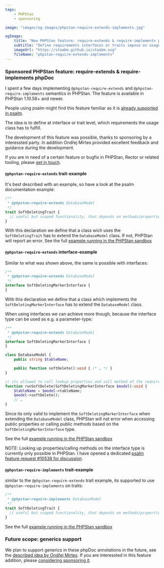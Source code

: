 ```yaml
---
tags:
    - PHPStan
    - sponsoring

image: "images/og-images/phpstan-require-extends-implements.jpg"

ogImage:
    title: "New PHPStan feature: require-extends & require-implements phpDoc"
    subtitle: "Define requirements interfaces or traits impose on usage classes"
    imageUrl: "https://staabm.github.io/staabm.svg"
    fileName: "phpstan-require-extends-implements"
---
```


### Sponsored PHPStan feature: require-extends & require-implements phpDoc

I spent a few days implementing `@phpstan-require-extends` and `@phpstan-require-implements` semantics in PHPStan.
The feature is available in PHPStan 1.10.56+ and newer.

People using psalm might find this feature familiar as it is [already supported in psalm](https://psalm.dev/docs/annotating_code/supported_annotations/#psalm-require-extends).

The idea is to define at interface or trait level, which requirements the usage class has to fulfill.

The development of this feature was possible, thanks to sponsoring by a interessted party.
In addition Ondřej Mirtes provided excellent feedback and guidance during the development.

If you are in need of a certain feature or bugfix in PHPStan, Rector or related tooling, please [get in touch](https://staabm.github.io/2024/01/01/phpstan-customizing.html#get-in-touch).

#### `@phpstan-require-extends` trait-example

It's best described with an example, so have a look at the psalm documentation example:

```php
/**
 * @phpstan-require-extends DatabaseModel
 */
trait SoftDeletingTrait {
  // useful but scoped functionality, that depends on methods/properties from DatabaseModel
}
```

With this declaration we define that a class wich uses the `SoftDeletingTrait` has to extend the `DatabaseModel` class.
If not, PHPStan will report an error. See the full [example running in the PHPStan sandbox](https://phpstan.org/r/490b9ffe-a2f0-404f-a34d-05042e790da4)

#### `@phpstan-require-extends` interface-example

Similar to what was shown above, the same is possible with interfaces:

```php
/**
 * @phpstan-require-extends DatabaseModel
 */
interface SoftDeletingMarkerInterface {
}
```

With this declaration we define that a class which implements the `SoftDeletingMarkerInterface` has to extend the `DatabaseModel` class.

When using interfaces we can achieve more though, because the interface type can be used as e.g. a parameter-type:

```php
/**
 * @phpstan-require-extends DatabaseModel
 */
interface SoftDeletingMarkerInterface {
}

class DatabaseModel {
    public string $tableName;

    public function softDelete():void { /* … */ }
}

// its allowed to call lookup properties and call method of the require-extends type, when using the interface-type
function runSoftDelete(SoftDeletingMarkerInterface $model):void {
    $tableName = $model->tableName;
    $model->softDelete();
    // …
}
```

Since its only valid to implement the `SoftDeletingMarkerInterface` when extending the `DatabaseModel` class,
PHPStan will not error when accessing public properties or calling public methods based on the `SoftDeletingMarkerInterface` type.

See the full [example running in the PHPStan sandbox](https://phpstan.org/r/4998eff7-7117-43b3-b022-0ee185bc4529)

NOTE: Looking up properties/calling methods on the interface type is currently only possible in PHPStan. I have opened a dedicated [psalm feature request #10538 for discussion](https://github.com/vimeo/psalm/issues/10538).

#### `@phpstan-require-implements` trait-example

similar to the `@phpstan-require-extends` trait example, its supported to use `@phpstan-require-implements` on traits:

```php
/**
 * @phpstan-require-implements DatabaseModel
 */
trait SoftDeletingTrait {
  // useful but scoped functionality, that depends on methods/properties from DatabaseModel
}
```


See the full [example running in the PHPStan sandbox](https://phpstan.org/r/124389c9-d215-422a-b09c-2299cc8b33f0)


### Future scope: generics support

We plan to support generics in these phpDoc annotations in the future, see the [described idea by Ondřej Mirtes](https://github.com/phpstan/phpstan-src/pull/2856#issuecomment-1884877444).
If you are interessted in this feature addition, please [considering sponsoring it](https://staabm.github.io/2024/01/01/phpstan-customizing.html).
